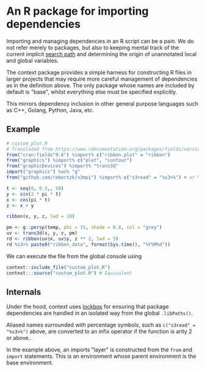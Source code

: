 # An R package for importing dependencies

Importing and managing dependencies in an R script can be a pain. We do not refer merely
to packages, but also to keeping mental track of the current implicit [search path](http://stat.ethz.ch/R-manual/R-devel/library/base/html/search.html)
and determining the origin of unannotated local and global variables.

The context package provides a simple harness for constructing R files in larger
projects that may require more careful management of dependencies as in
the definition above. The only package whose names are included by 
default is "base", whilst everything else must be specified explicitly.

This mirrors dependency inclusion in other general purpose languages such as
C++, Golang, Python, Java, etc.

## Example

```r
# custom_plot.R
# Translated from https://www.rdocumentation.org/packages/fields/versions/9.6/topics/ribbon.plot
from("cran:fields^9.6") %import% c("ribbon.plot" = "ribbon")
from("graphics") %import% c("plot", "contour")
from("graphicDevices") %import% "trans3d"
import("graphics") %as% "g"
from("github.com/robertzk/s3mpi") %import% c("s3read" = "%s3>%") # or %import% "s3read" %as% "%s3>%"

t <- seq(0, 0.5,, 50)
y <- sin(2 * pi * t)
x <- cos(pi * t)
z <- x + y

ribbon(x, y, z, lwd = 10)

pm <- g::persp(temp, phi = 15, shade = 0.8, col = "grey") 
uv <- trans3d(x, y, z, pm)
rd <- ribbon(uv$x, uv$y, z ** 2, lwd = 5)
rd %s3>% paste0("ribbon_data", format(Sys.time(), "%Y%M%d"))
```

We can execute the file from the global console using

```r
context::include_file("custom_plot.R")
context:::source("custom_plot.R") # Equivalent
```

## Internals

Under the hood, context uses [lockbox](https://github.com/robertzk/lockbox) for ensuring
that package dependencies are handled in an isolated way from the global `.libPaths()`.

Aliased names surrounded with percentage symbols, such as `c("s3read" = "%s3>%")` above,
are converted to an infix operator if the function is arity 2 or above..

In the example above, an imports "layer" is constructed from the `from` and `import`
statements. This is an environment whose parent environment is the base environment.
